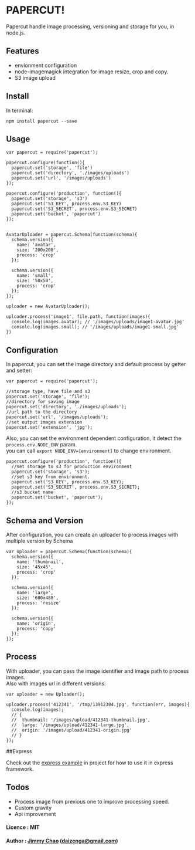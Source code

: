 # PAPERCUT!

Papercut handle image processing, versioning and storage for you, in node.js.

## Features

+ envionment configuration
+ node-imagemagick integration for image resize, crop and copy.
+ S3 image upload

## Install

In terminal:

    npm install papercut --save

## Usage

    var papercut = require('papercut');

    papercut.configure(function(){
      papercut.set('storage', 'file')
      papercut.set('directory', './images/uploads')
      papercut.set('url', '/images/uploads')
    });

    papercut.configure('production', function(){
      papercut.set('storage', 's3')
      papercut.set('S3_KEY', process.env.S3_KEY)
      papercut.set('S3_SECRET', process.env.S3_SECRET)
      papercut.set('bucket', 'papercut')
    });


    AvatarUploader = papercut.Schema(function(schema){
      schema.version({
        name: 'avatar',
        size: '200x200',
        process: 'crop'
      });

      schema.version({
        name: 'small',
        size: '50x50',
        process: 'crop'
      });
    });

    uploader = new AvatarUploader();

    uploader.process('image1', file.path, function(images){
      console.log(images.avatar); // '/images/uploads/image1-avatar.jpg'
      console.log(images.small); // '/images/uploads/image1-small.jpg'
    })

## Configuration

In papercut, you can set the image directory and default process by getter and setter:

    var papercut = require('papercut');

    //storage type, have file and s3
    papercut.set('storage', 'file');
    //directory for saving image
    papercut.set('directory', './images/uploads');
    //url path to the directory
    papercut.set('url', '/images/uploads');
    //set output images extension
    papercut.set('extension', 'jpg');

Also, you can set the environment dependent configuration, it detect the `process.env.NODE_ENV` param.  
you can call `export NODE_ENV=[environment]` to change environment.

    papercut.configure('production', function(){
      //set storage to s3 for production environment
      papercut.set('storage', 's3');
      //set s3 key from environment.
      papercut.set('S3_KEY', process.env.S3_KEY);
      papercut.set('S3_SECRET', process.env.S3_SECRET);
      //s3 bucket name
      papercut.set('bucket', 'papercut');
    });

## Schema and Version

After configuration, you can create an uploader to process images with multiple version by Schema

    var Uploader = papercut.Schema(function(schema){
      schema.version({
        name: 'thumbnail',
        size: '45x45',
        process: 'crop'
      });

      schema.version({
        name: 'large',
        size: '600x480',
        process: 'resize'
      });

      schema.version({
        name: 'origin',
        process: 'copy'
      });
    });

## Process

With uploader, you can pass the image identifier and image path to process images.  
Also with images url in different versions:

    var uploader = new Uploader();

    uploader.process('412341', '/tmp/13912304.jpg', function(err, images){
      console.log(images);
      // {
      //  thumbnail: '/images/upload/412341-thumbnail.jpg',
      //  large: '/images/upload/412341-large.jpg',
      //  origin: '/images/upload/412341-origin.jpg'
      // }
    });

##Express

Check out the [express example](https://github.com/Rafe/papercut/blob/master/examples/express.coffee) in project for how to use it in express framework.

## Todos
+ Process image from previous one to improve processing speed.
+ Custom gravity
+ Api improvement

#### Licence : MIT

#### Author : [Jimmy Chao](http://neethack.com) (daizenga@gmail.com)
